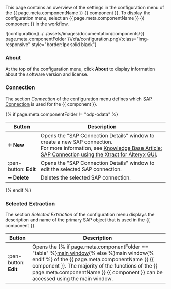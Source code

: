 
This page contains an overview of the settings in the configuration menu of the {{ page.meta.componentName }} {{ component }}.
To display the configuration menu, select an {{ page.meta.componentName }} {{ component }} in the workflow.


![configuration](../../assets/images/documentation/components/{{ page.meta.componentFolder }}/xfa/configuration.png){:class="img-responsive" style="border:1px solid black"} 

### About

At the top of the configuration menu, click **About** to display information about the software version and license.

### Connection

The section *Connection* of the configuration menu defines which [SAP Connection](../sap-connection/index.md) is used for the {{ component }}.

{% if page.meta.componentFolder != "odp-odata" %}

|Button | Description |
|--------|-------------|
| :heavy_plus_sign: **New** | Opens the "SAP Connection Details" window to create a new SAP connection. <br> For more information, see [Knowledge Base Article: SAP Connection using the Xtract for Alteryx GUI](../../knowledge-base/sap-connection-using-xfa-gui.md). |
| :pen-button: **Edit** | Opens the "SAP Connection Details" window to edit the selected SAP connection. |
| :heavy_minus_sign: **Delete** | Deletes the selected SAP connection. |

{% endif %}

### Selected Extraction

The section *Selected Extraction* of the configuration menu displays the description and name of the primary SAP object that is used in the {{ component }}.

| Button| Description |
|--------|-------------|
| :pen-button: **Edit** | Opens the {% if page.meta.componentFolder == "table" %}[main window](main-window.md){% else %}main window{% endif %} of the {{ page.meta.componentName }} {{ component }}. The majority of the functions of the {{ page.meta.componentName }} {{ component }} can be accessed using the main window. |